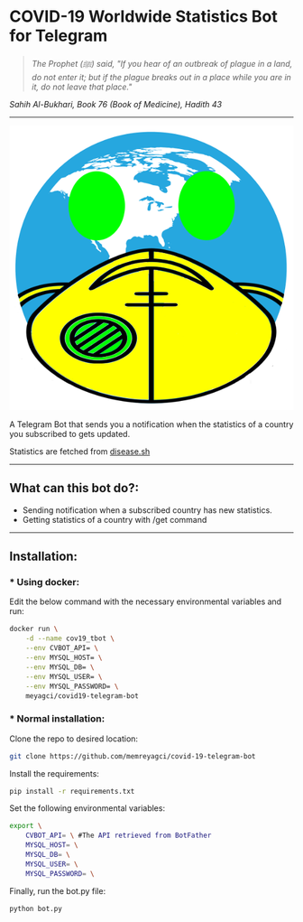 # COVID-19 Worldwide Statistics Bot for Telegram

> *The Prophet (ﷺ) said, "If you hear of an outbreak of plague in a land, do not enter it; but if the plague breaks out in a place while you are in it, do not leave that place."*

*Sahih Al-Bukhari, Book 76 (Book of Medicine), Hadith 43*

<hr>

![Markdown Logo](./pic.png)

A Telegram Bot that sends you a notification when the statistics of a country you subscribed to gets updated.

Statistics are fetched from [disease.sh](https://github.com/disease-sh/API "NovelCovid/API Github page")

<hr>

## **What can this bot do?:**
* Sending notification when a subscribed country has new statistics.
* Getting statistics of a country with /get command

<hr>

## Installation:

### * Using docker:

Edit the below command with the necessary environmental variables and run:
```bash
docker run \
    -d --name cov19_tbot \
    --env CVBOT_API= \
    --env MYSQL_HOST= \
    --env MYSQL_DB= \
    --env MYSQL_USER= \
    --env MYSQL_PASSWORD= \
    meyagci/covid19-telegram-bot
```

### * Normal installation:

Clone the repo to desired location:
```bash
git clone https://github.com/memreyagci/covid-19-telegram-bot
```

Install the requirements:
```bash
pip install -r requirements.txt
```

Set the following environmental variables:
```bash
export \
    CVBOT_API= \ #The API retrieved from BotFather
    MYSQL_HOST= \
    MYSQL_DB= \
    MYSQL_USER= \
    MYSQL_PASSWORD= \
```

Finally, run the bot.py file:
```bash
python bot.py
```
